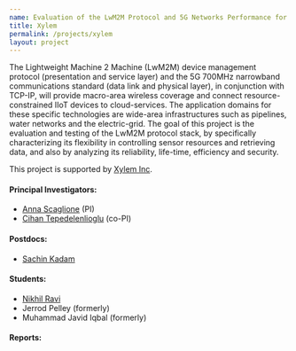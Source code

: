 ```yaml
---
name: Evaluation of the LwM2M Protocol and 5G Networks Performance for wide-area Industrial Internet of Thing
title: Xylem
permalink: /projects/xylem
layout: project
---
```

The  Lightweight Machine 2 Machine (LwM2M) device management protocol (presentation and service layer) and the 5G 700MHz narrowband communications standard (data link and physical layer), in conjunction with TCP-IP, will provide macro-area wireless coverage and connect resource-constrained IIoT devices to cloud-services. The application domains for these specific technologies are wide-area infrastructures such as pipelines, water networks and the electric-grid. The goal of this project is the evaluation and testing of the LwM2M protocol stack, by specifically characterizing its flexibility in controlling sensor resources and retrieving data, and also by analyzing its reliability, life-time, efficiency and security.

This project is supported by [Xylem Inc](https://www.xylem.com/en-us/brands/flygt/flygt-engineering--expertise/research-and-development/).

#### Principal Investigators:
- [Anna Scaglione](/people/anna_scaglione) (PI)
- [Cihan Tepedelenlioglu](https://wireless.faculty.asu.edu/) (co-PI)

#### Postdocs:
- [Sachin Kadam](/people/sachin_kadam)

#### Students:
- [Nikhil Ravi](/people/nikhil_ravi)
- Jerrod Pelley (formerly)
- Muhammad Javid Iqbal (formerly)

#### Reports:
